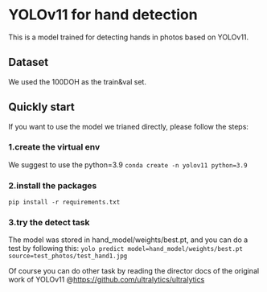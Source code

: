 # YOLOv11 for hand detection
This is a model trained for detecting hands in photos based on YOLOv11.

## Dataset
We used the 100DOH as the train&val set.

## Quickly start
If you want to use the model we trianed directly, please follow the steps:

### 1.create the virtual env
We suggest to use the python=3.9
`conda create -n yolov11 python=3.9`

### 2.install the packages
`pip install -r requirements.txt`

### 3.try the detect task
The model was stored in hand_model/weights/best.pt, and you can do a test by following this:
`yolo predict model=hand_model/weights/best.pt source=test_photos/test_hand1.jpg`

Of course you can do other task by reading the director docs of the original work of YOLOv11
@https://github.com/ultralytics/ultralytics
